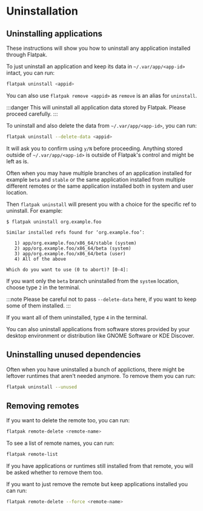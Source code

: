 # Uninstallation

## Uninstalling applications

These instructions will show you how to uninstall any application installed
through Flatpak.

To just uninstall an application and keep its data in `~/.var/app/<app-id>`
intact, you can run:

```bash
flatpak uninstall <appid>
```

You can also use `flatpak remove <appid>` as `remove` is an alias for
`uninstall`.

:::danger
This will uninstall all application data stored by Flatpak. Please
proceed carefully.
:::

To uninstall and also delete the data from `~/.var/app/<app-id>`, you can
run:

```bash
flatpak uninstall --delete-data <appid>
```

It will ask you to confirm using `y/N` before proceeding. Anything
stored outside of `~/.var/app/<app-id>` is outside of Flatpak's control
and might be left as is.

Often when you may have multiple branches of an application installed
for example `beta` and `stable` or the same application installed from
multiple different remotes or the same application installed both in
system and user location.

Then `flatpak uninstall` will present you with a choice for the specific
ref to uninstall. For example:

```
$ flatpak uninstall org.example.foo

Similar installed refs found for ‘org.example.foo’:

   1) app/org.example.foo/x86_64/stable (system)
   2) app/org.example.foo/x86_64/beta (system)
   3) app/org.example.foo/x86_64/beta (user)
   4) All of the above

Which do you want to use (0 to abort)? [0-4]:
```

If you want only the `beta` branch uninstalled from the `system` location,
choose type `2` in the terminal.

:::note
Please be careful not to pass `--delete-data` here, if you want to keep
some of them installed.
:::

If you want all of them uninstalled, type `4` in the terminal.

You can also uninstall applications from software stores provided by
your desktop environment or distribution like GNOME Software or
KDE Discover.

## Uninstalling unused dependencies

Often when you have uninstalled a bunch of applictions, there might be
leftover runtimes that aren't needed anymore. To remove them you can run:

```bash
flatpak uninstall --unused
```

## Removing remotes

If you want to delete the remote too, you can run:

```bash
flatpak remote-delete <remote-name>
```

To see a list of remote names, you can run:

```bash
flatpak remote-list
```

If you have applications or runtimes still installed from that remote,
you will be asked whether to remove them too.

If you want to just remove the remote but keep applications installed
you can run:

```bash
flatpak remote-delete --force <remote-name>
```
